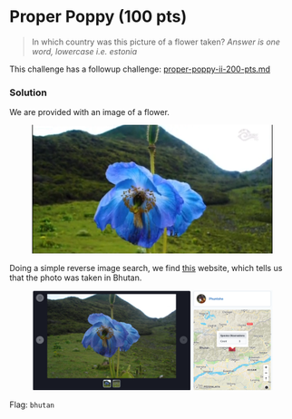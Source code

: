 # Proper Poppy (100 pts)

> In which country was this picture of a flower taken? _Answer is one word, lowercase i.e. estonia_

This challenge has a followup challenge: [proper-poppy-ii-200-pts.md](proper-poppy-ii-200-pts.md "mention")

### Solution

We are provided with an image of a flower.

<figure><img src="../../../.gitbook/assets/flowerpic.png" alt=""><figcaption></figcaption></figure>

Doing a simple reverse image search, we find [this](https://biodiversity.bt/group/Royal_Manas_National_Park/observation/show/7352) website, which tells us that the photo was taken in Bhutan.

<figure><img src="../../../.gitbook/assets/image (1).png" alt=""><figcaption></figcaption></figure>

Flag: `bhutan`
